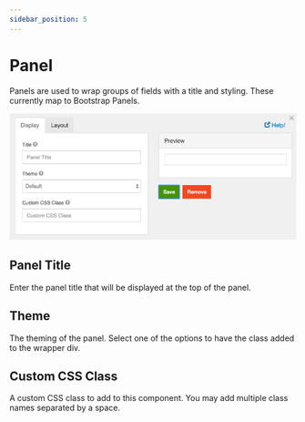 ```yaml
---
sidebar_position: 5
---
```


# Panel

Panels are used to wrap groups of fields with a title and styling. These currently map to Bootstrap Panels.

![Panel](img/panel-component.png)

## Panel Title

Enter the panel title that will be displayed at the top of the panel.

## Theme

The theming of the panel. Select one of the options to have the class added to the wrapper div.

## Custom CSS Class

A custom CSS class to add to this component. You may add multiple class names separated by a space.
